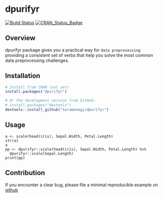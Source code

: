 # dpurifyr

[![Build Status](https://travis-ci.org/teramonagi/dpurifyr.svg?branch=master)](https://travis-ci.org/teramonagi/dpurifyr)
[![CRAN\_Status\_Badge](http://www.r-pkg.org/badges/version/dpurifyr)](http://cran.r-project.org/package=dpurifyr) 

## Overview
dpurifyr package gives you a practical way for `data preprocessing` providing a consistent set of verbs that help you solve the most common data preprocessing challenges.

## Installation

``` r
# Install from CRAN (not yet)
install.packages("dpurifyr")

# Or the development version from GitHub:
# install.packages("devtools")
devtools::install_github("teramonagi/dpurifyr")
```

## Usage
```
a <- scale(head(iris), Sepal.Width, Petal.Length)
str(a)
a
pp <- dpurifyr::scale(head(iris), Sepal.Width, Petal.Length) %>%
  dpurifyr::scale(Sepal.Length)
print(pp)

```
## Contribution
If you encounter a clear bug, please file a minimal reproducible example on [github](https://github.com/teramonagi/dupurifyr/issues)

